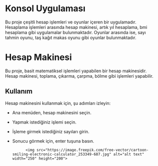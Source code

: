 # Konsol Uygulaması

Bu proje çeşitli hesap işlemleri ve oyunlar içeren bir uygulamadır. Hesaplama işlemleri arasında hesap makinesi, artık yıl hesaplama, bmi hesaplama gibi uygulamalar bulunmaktadır. Oyunlar arasında ise, sayı tahmin oyunu, taş kağıt makas oyunu gibi oyunlar bulunmaktadır. 

# Hesap Makinesi

Bu proje, basit matematiksel işlemleri yapabilen bir hesap makinesidir. Hesap makinesi, toplama, çıkarma, çarpma, bölme gibi işlemleri yapabilir.

## Kullanım

Hesap makinesini kullanmak için, şu adımları izleyin:

- Ana menüden, hesap makinesini seçin.
- Yapmak istediğiniz işlemi seçin.
- İşleme girmek istediğiniz sayıları girin.
- Sonucu görmek için, enter tuşuna basın.

            <img src="https://image.freepik.com/free-vector/cartoon-smiling-electronic-calculator_253349-687.jpg" alt="alt text" width="250" height="200">
